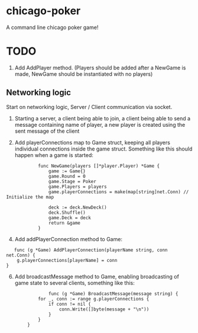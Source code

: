 # chicago-poker
A command line chicago poker game!


# TODO


1. Add AddPlayer method. (Players should be added after a NewGame is made, NewGame should be instantiated with no players)
   
## Networking logic
 Start on networking logic, Server / Client communication via socket. 
 
1. Starting a server, a client being able to join, a client being able to send a message containing name of player, a new player is created using the sent message of the client

2. Add playerConnections map to Game struct, keeping all players individual connections inside the game struct.
Something like this should happen when a game is started:
``` 
            func NewGame(players []*player.Player) *Game {
                game := Game{}
                game.Round = 0
                game.Stage = Poker
                game.Players = players
                game.playerConnections = make(map[string]net.Conn) // Initialize the map
                
                deck := deck.NewDeck()
                deck.Shuffle()
                game.Deck = deck
                return &game
            }
``` 
4. Add addPlayerConnection method to Game:
``` 
   func (g *Game) AddPlayerConnection(playerName string, conn net.Conn) {
    g.playerConnections[playerName] = conn
}
``` 
6. Add broadcastMessage method to Game, enabling broadcasting of game state to several clients, something like this:
``` 
                func (g *Game) BroadcastMessage(message string) {
            for _, conn := range g.playerConnections {
                if conn != nil {
                    conn.Write([]byte(message + "\n"))
                }
            }
        }
``` 

